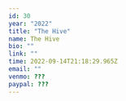 ```yaml
---
id: 30
year: "2022"
title: "The Hive"
name: The Hive
bio: ""
link: ""
time: 2022-09-14T21:18:29.965Z
email: ""
venmo: ???
paypal: ???
---
```

